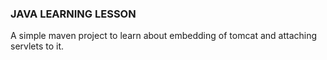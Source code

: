 ### JAVA LEARNING LESSON
A simple maven project to learn about embedding of tomcat and attaching servlets to it.

